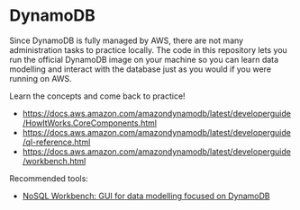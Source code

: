# DynamoDB

Since DynamoDB is fully managed by AWS, there are not many administration tasks to practice locally. The code in this repository lets you run the official DynamoDB image on your machine so you can learn data modelling and interact with the database just as you would if you were running on AWS.

Learn the concepts and come back to practice!
* https://docs.aws.amazon.com/amazondynamodb/latest/developerguide/HowItWorks.CoreComponents.html
* https://docs.aws.amazon.com/amazondynamodb/latest/developerguide/ql-reference.html
* https://docs.aws.amazon.com/amazondynamodb/latest/developerguide/workbench.html

Recommended tools:

* [NoSQL Workbench: GUI for data modelling focused on DynamoDB](https://docs.aws.amazon.com/amazondynamodb/latest/developerguide/workbench.settingup.html)
